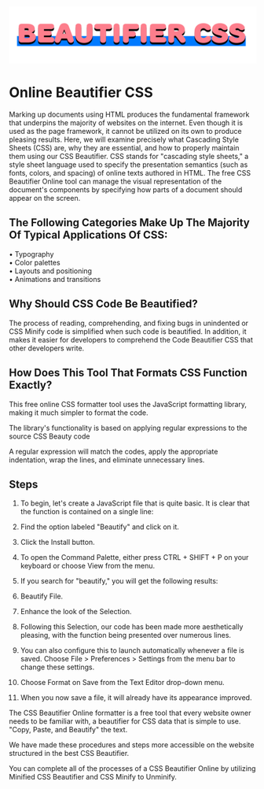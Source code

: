 ![App Screenshot](https://raw.githubusercontent.com/codiness/beautifierCss/main/images/logo3.png)


# Online Beautifier CSS

Marking up documents using HTML produces the fundamental framework that underpins the majority of websites on the internet. Even though it is used as the page framework, it cannot be utilized on its own to produce pleasing results. Here, we will examine precisely what Cascading Style Sheets (CSS) are, why they are essential, and how to properly maintain them using our CSS Beautifier. CSS stands for "cascading style sheets," a style sheet language used to specify the presentation semantics (such as fonts, colors, and spacing) of online texts authored in HTML. The free CSS Beautifier Online tool can manage the visual representation of the document's components by specifying how parts of a document should appear on the screen.

## The Following Categories Make Up The Majority Of Typical Applications Of CSS:

• Typography \
• Color palettes \
• Layouts and positioning \
• Animations and transitions 

## Why Should CSS Code Be Beautified?
The process of reading, comprehending, and fixing bugs in unindented or CSS Minify code is simplified when such code is beautified. In addition, it makes it easier for developers to comprehend the Code Beautifier CSS that other developers write.

## How Does This Tool That Formats CSS Function Exactly?
This free online CSS formatter tool uses the JavaScript formatting library, making it much simpler to format the code.

The library's functionality is based on applying regular expressions to the source CSS Beauty code

A regular expression will match the codes, apply the appropriate indentation, wrap the lines, and eliminate unnecessary lines.

## Steps

1. To begin, let's create a JavaScript file that is quite basic. It is clear that the function is contained on a single line:

2. Find the option labeled "Beautify" and click on it.

3. Click the Install button.

4. To open the Command Palette, either press CTRL + SHIFT + P on your keyboard or choose View from the menu.

5. If you search for "beautify," you will get the following results:

6. Beautify File.

7. Enhance the look of the Selection.

8. Following this Selection, our code has been made more aesthetically pleasing, with the function being presented over numerous lines.

9. You can also configure this to launch automatically whenever a file is saved. Choose File > Preferences > Settings from the menu bar to change these settings.

10. Choose Format on Save from the Text Editor drop-down menu.

11. When you now save a file, it will already have its appearance improved.

The CSS Beautifier Online formatter is a free tool that every website owner needs to be familiar with, a beautifier for CSS data that is simple to use. "Copy, Paste, and Beautify" the text.

We have made these procedures and steps more accessible on the website structured in the best CSS Beautifier.

You can complete all of the processes of a CSS Beautifier Online by utilizing Minified CSS Beautifier and CSS Minify to Unminify.


